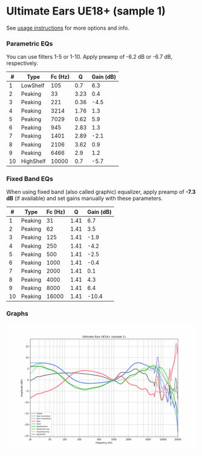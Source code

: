 # Ultimate Ears UE18+ (sample 1)
See [usage instructions](https://github.com/jaakkopasanen/AutoEq#usage) for more options and info.

### Parametric EQs
You can use filters 1-5 or 1-10. Apply preamp of -6.2 dB or -6.7 dB, respectively.

|   # | Type      |   Fc (Hz) |    Q |   Gain (dB) |
|-----|-----------|-----------|------|-------------|
|   1 | LowShelf  |       105 | 0.7  |         6.3 |
|   2 | Peaking   |        33 | 3.23 |         0.4 |
|   3 | Peaking   |       221 | 0.36 |        -4.5 |
|   4 | Peaking   |      3214 | 1.76 |         1.3 |
|   5 | Peaking   |      7029 | 0.62 |         5.9 |
|   6 | Peaking   |       945 | 2.83 |         1.3 |
|   7 | Peaking   |      1401 | 2.89 |        -2.1 |
|   8 | Peaking   |      2106 | 3.62 |         0.9 |
|   9 | Peaking   |      6466 | 2.9  |         1.2 |
|  10 | HighShelf |     10000 | 0.7  |        -5.7 |

### Fixed Band EQs
When using fixed band (also called graphic) equalizer, apply preamp of **-7.3 dB** (if available) and set gains manually with these parameters.

|   # | Type    |   Fc (Hz) |    Q |   Gain (dB) |
|-----|---------|-----------|------|-------------|
|   1 | Peaking |        31 | 1.41 |         6.7 |
|   2 | Peaking |        62 | 1.41 |         3.5 |
|   3 | Peaking |       125 | 1.41 |        -1.9 |
|   4 | Peaking |       250 | 1.41 |        -4.2 |
|   5 | Peaking |       500 | 1.41 |        -2.5 |
|   6 | Peaking |      1000 | 1.41 |        -0.4 |
|   7 | Peaking |      2000 | 1.41 |         0.1 |
|   8 | Peaking |      4000 | 1.41 |         4.3 |
|   9 | Peaking |      8000 | 1.41 |         6.4 |
|  10 | Peaking |     16000 | 1.41 |       -10.4 |

### Graphs
![](./Ultimate%20Ears%20UE18+%20(sample%201).png)
